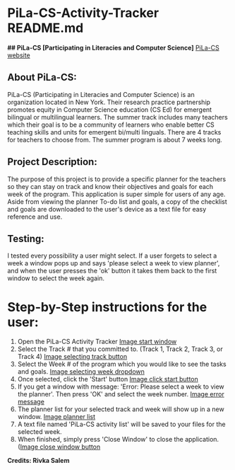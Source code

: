 # PiLa-CS-Activity-Tracker README.md

**## PiLa-CS [Participating in Literacies and Computer Science]**
[PiLa-CS website](https://www.pila-cs.org/)

## **About PiLa-CS:** 
 PiLa-CS (Participating in Literacies and Computer Science) is an organization located in New York. Their research practice partnership promotes equity in Computer Science education (CS Ed) for emergent bilingual or multilingual learners. The summer track includes many teachers which their goal is to be a community of learners who enable better CS teaching skills and units for emergent bi/multi linguals. There are 4 tracks for teachers to choose from. The summer program is about 7 weeks long. 


## **Project Description:**
The purpose of this project is to provide a specific planner for the teachers so they can stay on track and know their objectives and goals for each week of the program. This application is super simple for users of any age. Aside from viewing the planner To-do list and goals, a copy of the checklist and goals are downloaded to the user's device as a text file for easy reference and use. 


## **Testing:**
I tested every possibility a user might select. If a user forgets to select a week a window pops up and says 'please select a week to view planner', and when the user presses the 'ok' button it takes them back to the first window to select the week again. 


# **Step-by-Step instructions for the user:**
1. Open the PiLa-CS Activity Tracker
    [Image start window](https://www.dropbox.com/s/3fxmy595yxh0ojo/startWindow.JPG?dl=0)
1. Select the Track # that you committed to. (Track 1, Track 2, Track 3, or Track 4)
    [Image selecting track button](https://www.dropbox.com/s/9cyhz414vckrvyi/selectTrackButton.png?dl=0)
1. Select the Week # of the program which you would like to see the tasks and goals. 
    [Image selecting week dropdown](https://www.dropbox.com/s/9cnvsgxcxyitvpd/selectWeekDropDown.png?dl=0)
1. Once selected, click the 'Start' button 
    [Image click start button](https://www.dropbox.com/s/0o7nqg562mr9or6/startButton.JPG?dl=0)
1. If you get a window with message: 'Error: Please select a week to view the planner'. Then press 'OK' and select the week number. [Image error message](https://www.dropbox.com/s/6prz9x33ao5vyfs/ErrorSelectWeek.png?dl=0)
1. The planner list for your selected track and week will show up in a new window. 
    [Image planner list](https://www.dropbox.com/s/0dntp68ceyhtvy9/plannerList.png?dl=0)
1. A text file named 'PiLa-CS activity list' will be saved to your files for the selected week. 
1. When finished, simply press 'Close Window' to close the application. 
    ([Image close window button](https://www.dropbox.com/s/8ewnudt1rql83y8/closeWindowButton.png?dl=0)

__Credits: Rivka Salem__

